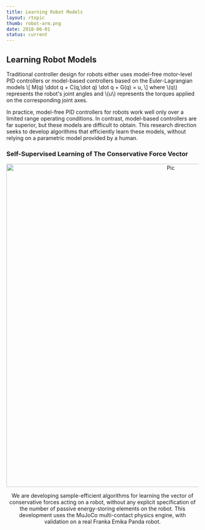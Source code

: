 ```yaml
---
title: Learning Robot Models
layout: rtopic
thumb: robot-arm.png
date: 2018-06-01
status: current
---
```

## Learning Robot Models
<div class = "justified">
<p>Traditional controller design for robots either uses model-free motor-level PID controllers or model-based controllers based on the Euler-Lagrangian models
\[
M(q) \ddot q + C(q,\dot q) \dot q + G(q) = u,
\]
where \(q\) represents the robot's joint angles and \(u\) represents the torques applied on the corresponding joint axes.</p>
</div>
<div class = "justified">
<p> In practice, model-free PID controllers for robots work well only over a limited range operating conditions. In contrast, model-based controllers are far superior, but these models are difficult to obtain. This research direction seeks to develop algorithms that efficiently learn these models, without relying on a parametric model provided by a human.</p>
</div>


<!--div align="center"><img src="{{site.url}}/{{site.baseurl}}/assets/img/panda.jpeg" alt="Pic"  width="846px"></div-->

<h3> Self-Supervised Learning of The Conservative Force Vector</h3>
<div class="flex-container">
<div align="center"><img src="{{site.url}}/{{site.baseurl}}/assets/img/robot-arm.png" alt="Pic"  width="846px">

  <div class = "justified">
  <p> We are developing sample-efficient algorithms for learning the vector of conservative forces acting on a robot, without any explicit specification of the number of passive energy-storing elements on the robot. This development uses the MuJoCo multi-contact physics engine, with validation on a real Franka Emika Panda robot.
 </p>
</div>
  <!--div> <a href="autolyap_example.png"><img src="{{site.url}}/{{site.baseurl}}/assets/img/autolyap_example.png" alt="Classifier in a Loop" width = "450px"></a></div-->
</div>

